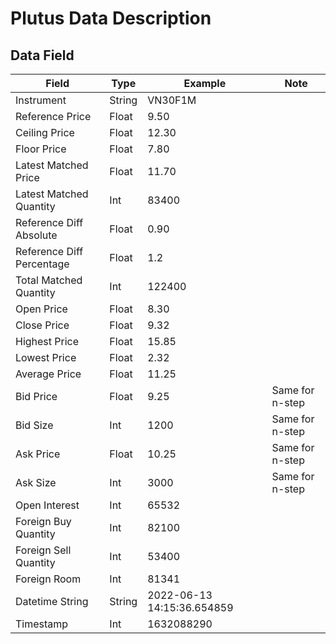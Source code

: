 # Plutus Data Description
## Data Field
| **Field**                      | **Type** |        **Example**         | **Note** |
|--------------------------------|----------|----------------------------|----------|
| Instrument                     | String   | VN30F1M                    |          |
| Reference Price                | Float    | 9.50                       |          |
| Ceiling Price                  | Float    | 12.30                      |          |
| Floor Price                    | Float    | 7.80                       |          |
| Latest Matched Price           | Float    | 11.70                      |          |
| Latest Matched Quantity        | Int      | 83400                      |          |
| Reference Diff Absolute        | Float    | 0.90                       |          |
| Reference Diff Percentage      | Float    | 1.2                        |          |
| Total Matched Quantity         | Int      | 122400                     |          |
| Open Price                     | Float    | 8.30                       |          |
| Close Price                    | Float    | 9.32                       |          |
| Highest Price                  | Float    | 15.85                      |          |
| Lowest Price                   | Float    | 2.32                       |          |
| Average Price                  | Float    | 11.25                      |          |
| Bid Price                      | Float    | 9.25                       | Same for n-step |
| Bid Size                       | Int      | 1200                       | Same for n-step |
| Ask Price                      | Float    | 10.25                      | Same for n-step |
| Ask Size                       | Int      | 3000                       | Same for n-step |
| Open Interest                  | Int      | 65532                      |          |
| Foreign Buy Quantity           | Int      | 82100                      |          |
| Foreign Sell Quantity          | Int      | 53400                      |          |
| Foreign Room                   | Int      | 81341                      |          |
| Datetime String                | String   | 2022-06-13 14:15:36.654859 |          |
| Timestamp                      | Int      | 1632088290                 |          |
